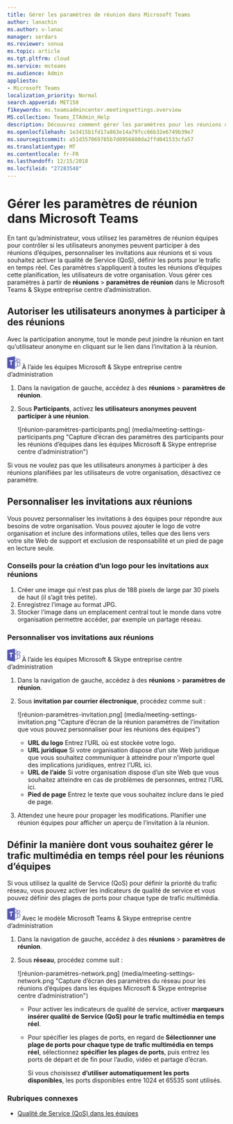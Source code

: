```yaml
---
title: Gérer les paramètres de réunion dans Microsoft Teams
author: lanachin
ms.author: v-lanac
manager: serdars
ms.reviewer: sonua
ms.topic: article
ms.tgt.pltfrm: cloud
ms.service: msteams
ms.audience: Admin
appliesto:
- Microsoft Teams
localization_priority: Normal
search.appverid: MET150
f1keywords: ms.teamsadmincenter.meetingsettings.overview
MS.collection: Teams_ITAdmin_Help
description: Découvrez comment gérer les paramètres pour les réunions d’équipes qui planifient des utilisateurs dans votre organisation.
ms.openlocfilehash: 1e3415b1fd17a863e14a79fcc66b32e6749b39e7
ms.sourcegitcommit: a51d357069765b7d0956880da2ffd041533cfa57
ms.translationtype: MT
ms.contentlocale: fr-FR
ms.lasthandoff: 12/15/2018
ms.locfileid: "27283548"
---
```

# <a name="manage-meeting-settings-in-microsoft-teams"></a>Gérer les paramètres de réunion dans Microsoft Teams

En tant qu’administrateur, vous utilisez les paramètres de réunion équipes pour contrôler si les utilisateurs anonymes peuvent participer à des réunions d’équipes, personnaliser les invitations aux réunions et si vous souhaitez activer la qualité de Service (QoS), définir les ports pour le trafic en temps réel. Ces paramètres s’appliquent à toutes les réunions d’équipes cette planification, les utilisateurs de votre organisation. Vous gérer ces paramètres à partir de **réunions** > **paramètres de réunion** dans le Microsoft Teams & Skype entreprise centre d’administration. 

## <a name="allow-anonymous-users-to-join-meetings"></a>Autoriser les utilisateurs anonymes à participer à des réunions

Avec la participation anonyme, tout le monde peut joindre la réunion en tant qu’utilisateur anonyme en cliquant sur le lien dans l’invitation à la réunion. 

![les équipes-logo-30x30.png](media/teams-logo-30x30.png) À l’aide les équipes Microsoft & Skype entreprise centre d’administration
1. Dans la navigation de gauche, accédez à des **réunions** > **paramètres de réunion**. 
2. Sous **Participants**, activez **les utilisateurs anonymes peuvent participer à une réunion**. 

    ![réunion-paramètres-participants.png] (media/meeting-settings-participants.png "Capture d’écran des paramètres des participants pour les réunions d’équipes dans les équipes Microsoft & Skype entreprise centre d’administration")

Si vous ne voulez pas que les utilisateurs anonymes à participer à des réunions planifiées par les utilisateurs de votre organisation, désactivez ce paramètre. 
## <a name="customize-meeting-invitations"></a>Personnaliser les invitations aux réunions

Vous pouvez personnaliser les invitations à des équipes pour répondre aux besoins de votre organisation. Vous pouvez ajouter le logo de votre organisation et inclure des informations utiles, telles que des liens vers votre site Web de support et exclusion de responsabilité et un pied de page en lecture seule. 

### <a name="tips-for-creating-a-logo-for-meeting-invitations"></a>Conseils pour la création d’un logo pour les invitations aux réunions  

1. Créer une image qui n’est pas plus de 188 pixels de large par 30 pixels de haut (il s’agit très petite). 
2. Enregistrez l’image au format JPG. 
3. Stocker l’image dans un emplacement central tout le monde dans votre organisation permettre accéder, par exemple un partage réseau. 

### <a name="customize-your-meeting-invitations"></a>Personnaliser vos invitations aux réunions

![les équipes-logo-30x30.png](media/teams-logo-30x30.png) À l’aide les équipes Microsoft & Skype entreprise centre d’administration

1. Dans la navigation de gauche, accédez à des **réunions** > **paramètres de réunion**.
2. Sous **invitation par courrier électronique**, procédez comme suit : 

    ![réunion-paramètres-invitation.png] (media/meeting-settings-invitation.png "Capture d’écran de la réunion paramètres de l’invitation que vous pouvez personnaliser pour les réunions des équipes") 

    - **URL du logo** Entrez l’URL où est stockée votre logo. 
    - **URL juridique** Si votre organisation dispose d’un site Web juridique que vous souhaitez communiquer à atteindre pour n’importe quel des implications juridiques, entrez l’URL ici. 
    - **URL de l’aide** Si votre organisation dispose d’un site Web que vous souhaitez atteindre en cas de problèmes de personnes, entrez l’URL ici.
    - **Pied de page** Entrez le texte que vous souhaitez inclure dans le pied de page. 
3. Attendez une heure pour propager les modifications. Planifier une réunion équipes pour afficher un aperçu de l’invitation à la réunion.  

## <a name="set-how-you-want-to-handle-real-time-media-traffic-for-teams-meetings"></a>Définir la manière dont vous souhaitez gérer le trafic multimédia en temps réel pour les réunions d’équipes
Si vous utilisez la qualité de Service (QoS) pour définir la priorité du trafic réseau, vous pouvez activer les indicateurs de qualité de service et vous pouvez définir des plages de ports pour chaque type de trafic multimédia. 

 ![les équipes-logo-30x30.png](media/teams-logo-30x30.png) Avec le modèle Microsoft Teams & Skype entreprise centre d’administration

1. Dans la navigation de gauche, accédez à des **réunions** > **paramètres de réunion**. 
2. Sous **réseau**, procédez comme suit :

    ![réunion-paramètres-network.png] (media/meeting-settings-network.png "Capture d’écran des paramètres du réseau pour les réunions d’équipes dans les équipes Microsoft & Skype entreprise centre d’administration")

    - Pour activer les indicateurs de qualité de service, activer **marqueurs insérer qualité de Service (QoS) pour le trafic multimédia en temps réel**.
    - Pour spécifier les plages de ports, en regard de **Sélectionner une plage de ports pour chaque type de trafic multimédia en temps réel**, sélectionnez **spécifier les plages de ports**, puis entrez les ports de départ et de fin pour l’audio, vidéo et partage d’écran. 
    
        Si vous choisissez **d’utiliser automatiquement les ports disponibles**, les ports disponibles entre 1024 et 65535 sont utilisés. 

 ### <a name="related-topics"></a>Rubriques connexes
- [Qualité de Service (QoS) dans les équipes](qos-in-teams.md)

